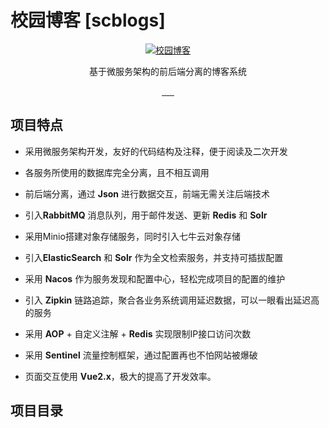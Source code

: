 # 校园博客 [scblogs]

<p align=center>
  <a href="http://www.scblogs.cn">
    <img src="http://cdn.scblogs.cn/scblogs-logo.png" alt="校园博客">
  </a>
</p>

<p align=center>
   基于微服务架构的前后端分离的博客系统
</p>
<p align="center">
<a target="_blank" href="https://github.com/stick-i/scblogs">
  <img src="https://img.shields.io/badge/JDK-1.8-green.svg" alt=""/>
  <img src="https://img.shields.io/badge/Springboot-2.6.6-green" alt=""/>
  <img src="https://img.shields.io/badge/SpringCloud-2021.0.2-green" alt=""/>
  <img src="https://img.shields.io/badge/SpringCloudAlibaba-2021.0.1.0-green" alt=""/>
  <img src="https://img.shields.io/badge/Vue-2.6.14-green" alt=""/>
  <img src="https://img.shields.io/badge/ElementUI-2.15.6-green" alt=""/>
</a></p>

## 项目特点

- 采用微服务架构开发，友好的代码结构及注释，便于阅读及二次开发
- 各服务所使用的数据库完全分离，且不相互调用
- 前后端分离，通过 **Json** 进行数据交互，前端无需关注后端技术
- 引入**RabbitMQ** 消息队列，用于邮件发送、更新 **Redis** 和 **Solr**
- 采用Minio搭建对象存储服务，同时引入七牛云对象存储
- 引入**ElasticSearch** 和 **Solr** 作为全文检索服务，并支持可插拔配置
- 采用 **Nacos** 作为服务发现和配置中心，轻松完成项目的配置的维护
- 引入 **Zipkin** 链路追踪，聚合各业务系统调用延迟数据，可以一眼看出延迟高的服务
- 采用 **AOP** + 自定义注解 + **Redis** 实现限制IP接口访问次数
- 采用 **Sentinel** 流量控制框架，通过配置再也不怕网站被爆破

- 页面交互使用 **Vue2.x**，极大的提高了开发效率。

## 项目目录

